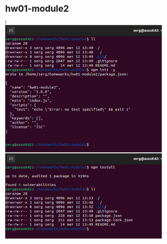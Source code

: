 # hw01-module2
!![\[alt text\](image.png)](<screenshots/Знімок екрана з 2024-02-12 13-51-51.png>)
![alt text](<screenshots/Знімок екрана з 2024-02-12 13-53-48.png>)
